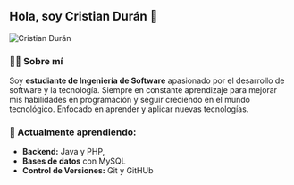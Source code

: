 ## Hola, soy Cristian Durán 👋

![Cristian Durán](https://github.com/user-attachments/assets/542da023-8214-4ab3-b9c5-1d21a122c5ee)

### 👨‍💻 Sobre mí  
Soy **estudiante de Ingeniería de Software** apasionado por el desarrollo de software y la tecnología. Siempre en constante aprendizaje para mejorar mis habilidades en programación y seguir creciendo en el mundo tecnológico. Enfocado en aprender y aplicar nuevas tecnologías.

### 🎯 Actualmente aprendiendo:
- **Backend:** Java y PHP,
- **Bases de datos** con MySQL
- **Control de Versiones:** Git y GitHUb
